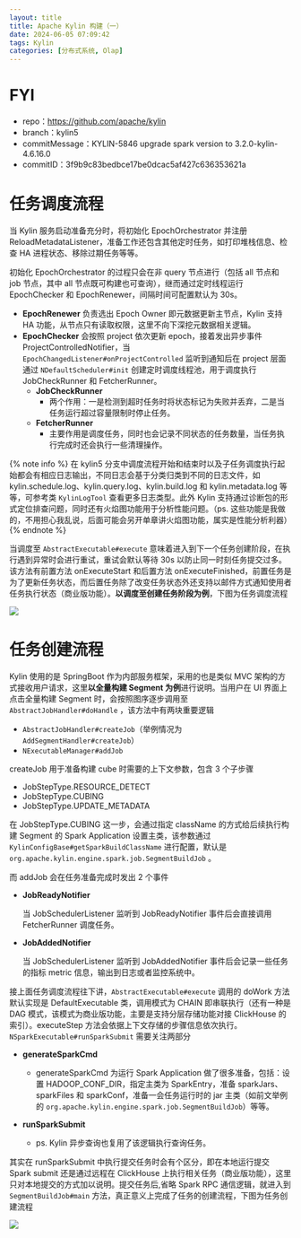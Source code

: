```yaml
---
layout: title
title: Apache Kylin 构建（一）
date: 2024-06-05 07:09:42
tags: Kylin
categories: [分布式系统, Olap]
---
```


# FYI
- repo：https://github.com/apache/kylin
- branch：kylin5
- commitMessage：KYLIN-5846 upgrade spark version to 3.2.0-kylin-4.6.16.0
- commitID：3f9b9c83bedbce17be0dcac5af427c636353621a

# 任务调度流程
当 Kylin 服务启动准备充分时，将初始化 EpochOrchestrator 并注册 ReloadMetadataListener，准备工作还包含其他定时任务，如打印堆栈信息、检查 HA 进程状态、移除过期任务等等。

初始化 EpochOrchestrator 的过程只会在非 query 节点进行（包括 all 节点和 job 节点，其中 all 节点既可构建也可查询），继而通过定时线程运行 EpochChecker 和 EpochRenewer，间隔时间可配置默认为 30s。

- **EpochRenewer** 负责选出 Epoch Owner 即元数据更新主节点，Kylin 支持 HA 功能，从节点只有读取权限，这里不向下深挖元数据相关逻辑。
- **EpochChecker** 会按照 project 依次更新 epoch，接着发出异步事件 ProjectControlledNotifier，当 `EpochChangedListener#onProjectControlled` 监听到通知后在 project 层面通过 `NDefaultScheduler#init` 创建定时调度线程池，用于调度执行 JobCheckRunner 和 FetcherRunner。
  - **JobCheckRunner**
    - 两个作用：一是检测到超时任务时将状态标记为失败并丢弃，二是当任务运行超过容量限制时停止任务。
  - **FetcherRunner**
    - 主要作用是调度任务，同时也会记录不同状态的任务数量，当任务执行完成时还会执行一些清理操作。

{% note info %}
    在 kylin5 分支中调度流程开始和结束时以及子任务调度执行起始都会有相应日志输出，不同日志会基于分类归类到不同的日志文件，如 kylin.schedule.log、kylin.query.log、kylin.build.log 和 kylin.metadata.log 等等，可参考类 `KylinLogTool` 查看更多日志类型。此外 Kylin 支持通过诊断包的形式定位排查问题，同时还有火焰图功能用于分析性能问题。（ps. 这些功能是我做的，不用担心我乱说，后面可能会另开单章讲火焰图功能，属实是性能分析利器）
{% endnote %}

当调度至 `AbstractExecutable#execute` 意味着进入到下一个任务创建阶段，在执行遇到异常时会进行重试，重试会默认等待 30s 以防止同一时刻任务提交过多。该方法有前置方法 onExecuteStart 和后置方法 onExecuteFinished，前置任务是为了更新任务状态，而后置任务除了改变任务状态外还支持以邮件方式通知使用者任务执行状态（商业版功能）。**以调度至创建任务阶段为例**，下图为任务调度流程

![](https://cdn.jsdelivr.net/gh/gleonSun/images@main/image/JobScheduler-1737345754952.png)


# 任务创建流程
Kylin 使用的是 SpringBoot 作为内部服务框架，采用的也是类似 MVC 架构的方式接收用户请求，这里**以全量构建 Segment 为例**进行说明。当用户在 UI 界面上点击全量构建 Segment 时，会按照图序逐步调用至 `AbstractJobHandler#doHandle` ，该方法中有两块重要逻辑

- `AbstractJobHandler#createJob`（举例情况为 `AddSegmentHandler#createJob`）
- `NExecutableManager#addJob`

createJob 用于准备构建 cube 时需要的上下文参数，包含 3 个子步骤

- JobStepType.RESOURCE_DETECT
- JobStepType.CUBING
- JobStepType.UPDATE_METADATA

在 JobStepType.CUBING 这一步，会通过指定 className 的方式给后续执行构建 Segment 的 Spark Application 设置主类，该参数通过 `KylinConfigBase#getSparkBuildClassName` 进行配置，默认是 `org.apache.kylin.engine.spark.job.SegmentBuildJob` 。

而 addJob 会在任务准备完成时发出 2 个事件

- **JobReadyNotifier**

    当 JobSchedulerListener 监听到 JobReadyNotifier 事件后会直接调用 FetcherRunner 调度任务。

- **JobAddedNotifier**
    
    当 JobSchedulerListener 监听到 JobAddedNotifier 事件后会记录一些任务的指标 metric 信息，输出到日志或者监控系统中。

接上面任务调度流程往下讲，`AbstractExecutable#execute` 调用的 doWork 方法默认实现是 DefaultExecutable 类，调用模式为 CHAIN 即串联执行（还有一种是 DAG 模式，该模式为商业版功能，主要是支持分层存储功能对接 ClickHouse 的索引）。executeStep 方法会依据上下文存储的步骤信息依次执行。
`NSparkExecutable#runSparkSubmit` 需要关注两部分

- **generateSparkCmd**
  - generateSparkCmd 为运行 Spark Application 做了很多准备，包括：设置 HADOOP_CONF_DIR，指定主类为 SparkEntry，准备 sparkJars、sparkFiles 和 sparkConf，准备一会任务运行时的 jar 主类（如前文举例的 `org.apache.kylin.engine.spark.job.SegmentBuildJob`）等等。

- **runSparkSubmit**
  - ps. Kylin 异步查询也复用了该逻辑执行查询任务。

其实在 runSparkSubmit 中执行提交任务时会有个区分，即在本地运行提交 Spark submit 还是通过远程在 ClickHouse 上执行相关任务（商业版功能），这里只对本地提交的方式加以说明。提交任务后,省略 Spark RPC 通信逻辑，就进入到 `SegmentBuildJob#main` 方法，真正意义上完成了任务的创建流程，下图为任务创建流程

![](https://cdn.jsdelivr.net/gh/gleonSun/images@main/image/JobCreate-1737345728357.png)